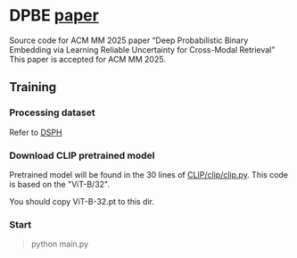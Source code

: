 # DPBE [paper](https://dl.acm.org/doi/10.1145/3746027.3754811)
Source code for ACM MM 2025 paper “Deep Probabilistic Binary Embedding via Learning Reliable Uncertainty for Cross-Modal Retrieval”
This paper is accepted for ACM MM 2025.

## Training

### Processing dataset
Refer to [DSPH](https://github.com/QinLab-WFU/DSPH)

### Download CLIP pretrained model
Pretrained model will be found in the 30 lines of [CLIP/clip/clip.py](https://github.com/openai/CLIP/blob/main/clip/clip.py). This code is based on the "ViT-B/32".

You should copy ViT-B-32.pt to this dir.

### Start
> python main.py
